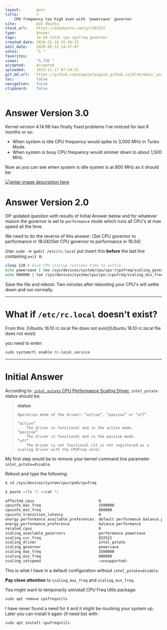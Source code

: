 ```yaml
---
layout:       post
title:        >
    CPU frequency too high even with 'powersave' governor
site:         Ask Ubuntu
stack_url:    https://askubuntu.com/q/1102337
type:         Answer
tags:         18.04 intel cpu cpufreq governor
created_date: 2018-12-16 15:16:15
edit_date:    2020-06-12 14:37:07
votes:        "1 "
favorites:    
views:        "5,735 "
accepted:     Accepted
uploaded:     2023-11-17 07:14:21
git_md_url:   https://github.com/pippim/pippim.github.io/blob/main/_posts/2018/2018-12-16-CPU-frequency-too-high-even-with-_powersave_-governor.md
toc:          false
navigation:   false
clipboard:    false
---
```


# Answer Version 3.0

Kernel version 4.14.98 has finally fixed problems I've noticed for last 6 months or so:

- When system is idle CPU frequency would spike to 3,000 MHz in Turbo Mode.
- When system is busy CPU frequency would simmer down to about 1,500 MHz.

Now as you can see when system is idle system is at 800 MHz as it should be:

[![enter image description here][1]][1]
# Answer Version 2.0

OP updated question with results of Initial Answer below and for whatever reason the governor is set to `performance` mode which runs all CPU's at max speed all the time.

We need to do the reverse of this answer: [Set CPU governor to performance in 18.04](Set CPU governor to performance in 18.04)




Use: `sudo -H gedit /etc/rc.local` put insert this **before** the last line containing `exit 0`:

``` bash
sleep 120 # Give CPU startup routines time to settle.
echo powersave | tee /sys/devices/system/cpu/cpu*/cpufreq/scaling_governor
echo 800000 | tee /sys/devices/system/cpu/cpu*/cpufreq/scaling_min_freq
```


Save the file and reboot. Two minutes after rebooting your CPU's will settle down and run normally.


----------

# What if `/etc/rc.local` doesn't exist?

From this: [Ubuntu 16.10 rc.local file does not exist](Ubuntu 16.10 rc.local file does not exist)

you need to enter:

``` bash
sudo systemctl enable rc-local.service
```



----------

# Initial Answer

According to: [`intel_pstate` CPU Performance Scaling Driver][2], `intel_pstate` status should be:

> **status**  
>   
>     Operation mode of the driver: “active”, “passive” or “off”.  
>   
>     “active”  
>         The driver is functional and in the active mode.  
>     “passive”  
>         The driver is functional and in the passive mode.  
>     “off”  
>         The driver is not functional (it is not registered as a scaling driver with the CPUFreq core)  

My first step would be to remove your kernel command line parameter `intel_pstate=disable`.

Reboot and type the following:

``` bash
$ cd /sys/devices/system/cpu/cpu0/cpufreq

$ paste <(ls *) <(cat *)

affected_cpus                             0
cpuinfo_max_freq                          3500000
cpuinfo_min_freq                          800000
cpuinfo_transition_latency                0
energy_performance_available_preferences  default performance balance_performance balance_power power 
energy_performance_preference             balance_performance
related_cpus                              0
scaling_available_governors               performance powersave
scaling_cur_freq                          832522
scaling_driver                            intel_pstate
scaling_governor                          powersave
scaling_max_freq                          3500000
scaling_min_freq                          800000
scaling_setspeed                          <unsupported>
```

This is what I have in a default configuration without `intel_pstate=disable`.

**Pay close attention** to `scaling_max_freq` and `scaling_min_freq`.

You might want to temporarily uninstall CPU Freq Utils package:

``` bash
sudo apt remove cpufrequtils
```

I have never found a need for it and it might be mucking your system up. Later you can install it again (if need be) with:

``` bash
sudo apt install cpufrequtils
```


  [1]: https://i.stack.imgur.com/RnnCy.png
  [2]: https://www.kernel.org/doc/html/v4.12/admin-guide/pm/intel_pstate.html
